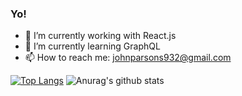 ### Yo!

<!--
**JAParsons/JAParsons** is a ✨ _special_ ✨ repository because its `README.md` (this file) appears on your GitHub profile.
-->

- 🔭 I’m currently working with React.js
- 🌱 I’m currently learning GraphQL
- 📫 How to reach me: johnparsons932@gmail.com

[![Top Langs](https://github-readme-stats.vercel.app/api/top-langs/?username=JAParsons&exclude=Graphics)](https://github.com/JAParsons/github-readme-stats)
![Anurag's github stats](https://github-readme-stats.vercel.app/api?username=JAParsons&show_icons=true&theme=vue)



